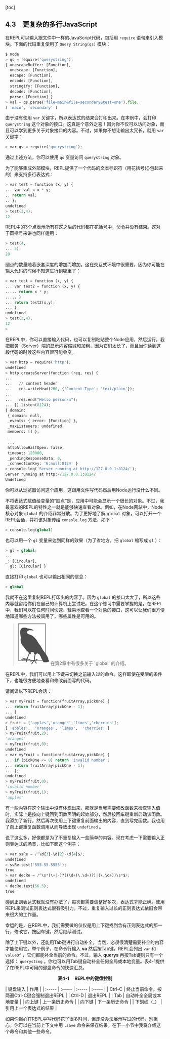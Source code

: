 [toc]

## 4.3　更复杂的多行JavaScript

在REPL可以输入跟文件中一样的JavaScript代码，包括用 `require` 语句来引入模块。下面的代码重复使用了 `Query String(qs)` 模块：

```python
$ node
> qs = require('querystring');
{ unescapeBuffer: [Function],
  unescape: [Function],
  escape: [Function],
  encode: [Function],
  stringify: [Function],
  decode: [Function],
  parse: [Function] }
> val = qs.parse('file=main&file=secondary&test=one').file;
[ 'main', 'secondary' ]
```

由于没有使用 `var` 关键字，所以表达式的结果会打印出来。在本例中，会打印 `querystring` 这个对象的接口。这真是个意外之喜！因为你不仅可以访问对象，而且可以学到更多关于对象接口的内容。不过，如果你不想让输出太冗长，就用 `var` 关键字：

```python
> var qs = require('querystring');
```

通过上述方法，你可以使用 `qs` 变量访问 `querystring` 对象。

为了能够集成外部模块，REPL提供了一个代码的文本标识符（用花括号({}包起来的）来支持多行表达式：

```python
> var test = function (x, y) {
... var val = x * y;
.. return val;
.. };
undefined
> test(3,4);
12
```

REPL中的3个点表示所有在这之后的代码都在花括号中，命令并没有结束。这对于圆括号来讲也同样适用：

```python
> test(4,
... 5);
20
```

圆点的数量随着嵌套深度的增加而增加。这在交互式环境中很重要，因为你可能在输入代码的时候不知道进行到哪里了：

```python
> var test = function (x, y) {
... var test2 = function (x, y) {
..... return x * y;
..... }
... return test2(x,y);
... }
undefined
> test(3,4);
12
>
```

在REPL中，你可以直接输入代码，也可以复制粘贴整个Node应用，然后运行。我把服务（Server）端的显示内容缩减和加粗，因为它们太长了，而且当你读到这段代码的时候这些内容很可能会变。

```python
> var http = require('http');
undefined
> http.createServer(function (req, res) {
...
...   // content header
...   res.writeHead(200, {'Content-Type': 'text/plain'});
...
...   res.end("Hello person\n");
... }).listen(8124);
{ domain: 
 { domain: null,
 _events: { error: [Function] },
 _maxListeners: undefined,
 members: [] },
 _
 ... 
 httpAllowHalfOpen: false,
 timeout: 120000,
 _pendingResponseData: 0,
 _connectionKey: '6:null:8124' }
> console.log('Server running at http://127.0.0.1:8124/');
Server running at http://127.0.0.1:8124/
Undefined
```

你可以从浏览器访问这个应用，这跟用文件写代码然后用Node运行没什么不同。

不将表达式赋值给变量的“缺点”是，应用中可能会显示一个很长的对象。不过，我最喜欢的REPL的特性之一就是能够快速查看对象。例如，在Node网站中，Node核心对象 `global` 的介绍非常分散。为了更好地了解 `global` 对象，可以打开一个REPL会话，并将该对象传给 `console.log` 方法，如下：

```python
> console.log(global)
```

也可以用一个 `gl` 变量来达到同样的效果（为了省地方，把 `global` 缩写成 `gl` ）：

```python
> gl = global;
...
_: [Circular],
  gl: [Circular] }
```

直接打印 `global` 也可以输出相同的信息：

```python
> global
```

我就不在这里复制REPL打印出的内容了。因为 `global` 的接口太大了，所以这些内容就留给你们在自己的计算机上尝试吧。在这个练习中需要掌握的是，在REPL中，我们可以在任何时间快速、轻易地查看一个对象的接口，这可以让我们很方便地知道哪些方法被调用了，哪些属性是可用的。

> <img class="my_markdown" src="./images/57.png" style="width:99px;  height: 131px; " width="10%"/>
> 在第2章中有很多关于 `global` 的介绍。

在REPL中，我们可以用上下键来切换之前输入过的命令。这样即使在受限的条件下，也能很方便地查看和修改前面写的代码。

请阅读以下REPL会话：

```python
> var myFruit = function(fruitArray,pickOne) {
... return fruitArray[pickOne - 1];
... }
undefined
> fruit = ['apples','oranges','limes','cherries'];
[ 'apples',  'oranges', 'limes',  'cherries' ]
> myFruit(fruit,2);
'oranges'
> myFruit(fruit,0);
undefined
> var myFruit = function(fruitArray,pickOne) {
... if (pickOne <= 0) return 'invalid number';
... return fruitArray[pickOne - 1];
... };
undefined
> myFruit(fruit,0);
'invalid number'
> myFruit(fruit,1);
'apples'
```

有一些内容在这个输出中没有体现出来，那就是当我需要修改函数来检查输入值时，实际上是按向上键回到函数声明的起始部分，然后按回车键重新启动该函数。我添加了新行，然后再次使用上下键重复前面输出的内容，直到写完函数。我也用了向上键重复函数调用从而导致出现 `undefined` 。

说了这么多，好像都是为了不重复输入一些简单的内容。现在考虑一下需要输入正则表达式的场景，比如下面这个例子：

```python
> var ssRe = /^\d{3}-\d{2}-\d{4}$/;
undefined
> ssRe.test('555-55-5555');
true
> var decRe = /^\s*(\+|-)?((\d+(\.\d+)?)|(\.\d+))\s*$/;
undefined
> decRe.test(56.5);
true
```

碰到正则表达式我就没有办法了，每次都需要调整好多次，表达式才能正确。使用REPL来测试正则表达式很有吸引力。不过，重复输入过长的正则表达式依旧会带来很大的工作量。

幸运的是，在REPL中，我们需要做的仅仅是用上下键找到含有正则表达式的那一行，修改它，按回车键，然后继续测试。

除了上下键以外，还能用Tab键进行自动补全，当然，必须很清楚需要补全的内容才能使用它。举个例子，在命令行输入 **va** 然后按Tab键，REPL会列出 `var` 和 `valueOf` ，它们都能补全当前的命令。不过，输入 **querys** 再按Tab键则只有一个选择： `querysting` 。你也可以用Tab键自动补全任何全局或本地变量。表4-1提供了在REPL中可用的键盘命令的快速汇总。

<center class="my_markdown"><b class="my_markdown">表4-1 　REPL中的键盘控制</b></center>

| 键盘输入 | 作用 |
| :-----  | :-----  | :-----  | :-----  |
| Ctrl-C | 终止当前命令。按两遍Ctrl-C键会强制退出REPL |
| Ctrl-D | 退出REPL |
| Tab | 自动补全全局或本地变量 |
| 向上键 | 上一条历史命令 |
| 向下键 | 下一条历史命令 |
| 下划线（_） | 引用上一个表达式的结果 |

如果你担心在REPL中写代码花了很多时间，但却没办法展示写过的代码，别担心，你可以在当前上下文中用 `.save` 命令来保存结果。在下一小节中我将介绍这个命令和其他一些命令。


